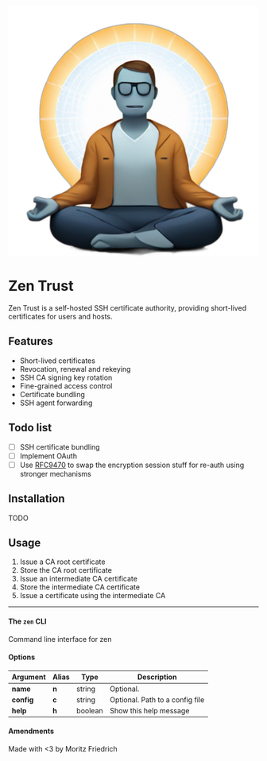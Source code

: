 <p align="center">
  <img alt="Zen Trust Logo" src="./packages/client/public/logo.png" />
</p>

Zen Trust
=========

Zen Trust is a self-hosted SSH certificate authority, providing short-lived certificates for users and hosts.

## Features

* Short-lived certificates
* Revocation, renewal and rekeying
* SSH CA signing key rotation
* Fine-grained access control
* Certificate bundling
* SSH agent forwarding

## Todo list

- [ ] SSH certificate bundling
- [ ] Implement OAuth
- [ ] Use [RFC9470](https://datatracker.ietf.org/doc/html/rfc9470) to swap the encryption session stuff for re-auth
  using stronger mechanisms

## Installation

TODO

## Usage

1. Issue a CA root certificate
2. Store the CA root certificate
3. Issue an intermediate CA certificate
4. Store the intermediate CA certificate
5. Issue a certificate using the intermediate CA

------------------------------------------------------------------------

<!-- CLI docs below -->

#### The `zen` CLI

Command line interface for zen

#### Options

| Argument   | Alias | Type    | Description                     |
|------------|-------|---------|---------------------------------|
| **name**   | **n** | string  | Optional.                       |
| **config** | **c** | string  | Optional. Path to a config file |
| **help**   | **h** | boolean | Show this help message          |

#### Amendments

Made with <3 by Moritz Friedrich

<!-- CLI docs above -->
